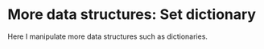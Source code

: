 # More data structures: Set dictionary
 Here I manipulate more data structures such as dictionaries.